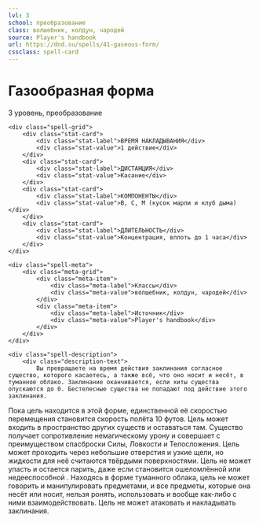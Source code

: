 ```yaml
---
lvl: 3
school: преобразование
class: волшебник, колдун, чародей
source: Player's handbook
url: https://dnd.su/spells/41-gaseous-form/
cssclass: spell-card
---
```


<div class="spell-container">
    <div class="spell-header">
        <h1 class="spell-name">Газообразная форма</h1>
        <div class="spell-level">3 уровень, преобразование</div>
    </div>
    
    <div class="spell-grid">
        <div class="stat-card">
            <div class="stat-label">ВРЕМЯ НАКЛАДЫВАНИЯ</div>
            <div class="stat-value">1 действие</div>
        </div>
        <div class="stat-card">
            <div class="stat-label">ДИСТАНЦИЯ</div>
            <div class="stat-value">Касание</div>
        </div>
        <div class="stat-card">
            <div class="stat-label">КОМПОНЕНТЫ</div>
            <div class="stat-value">В, С, М (кусок марли и клуб дыма)</div>
        </div>
        <div class="stat-card">
            <div class="stat-label">ДЛИТЕЛЬНОСТЬ</div>
            <div class="stat-value">Концентрация, вплоть до 1 часа</div>
        </div>
    </div>
    
    <div class="spell-meta">
        <div class="meta-grid">
            <div class="meta-item">
                <div class="meta-label">Классы</div>
                <div class="meta-value">волшебник, колдун, чародей</div>
            </div>
            <div class="meta-item">
                <div class="meta-label">Источник</div>
                <div class="meta-value">Player's handbook</div>
            </div>
        </div>
    </div>
    
    <div class="spell-description">
        <div class="description-text">
            Вы превращаете на время действия заклинания согласное существо, которого касаетесь, а также всё, что оно носит и несёт, в туманное облако. Заклинание оканчивается, если хиты существа опускаются до 0. Бестелесные существа не попадают под действие этого заклинания.
Пока цель находится в этой форме, единственной её скоростью перемещения становится скорость полёта 10 футов. Цель может входить в пространство других существ и оставаться там. Существо получает сопротивление немагическому урону и совершает с преимуществом спасброски Силы, Ловкости и Телосложения. Цель может проходить через небольшие отверстия и узкие щели, но жидкости для неё считаются твёрдыми поверхностями. Цель не может упасть и остается парить, даже если становится ошеломлённой или недееспособной .
Находясь в форме туманного облака, цель не может говорить и манипулировать предметами, и все предметы, которые она несёт или носит, нельзя ронять, использовать и вообще как-либо с ними взаимодействовать. Цель не может атаковать и накладывать заклинания.
        </div>
    </div>
</div>